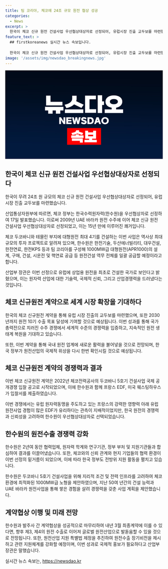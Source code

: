 ```yaml
---
title: 팀 코리아, 체코에 24조 규모 원전 협상 성공
categories:
  - News
excerpt: >
  한국이 체코 신규 원전 건설사업 우선협상대상자로 선정되어, 유럽시장 진출 교두보를 마련했다. 이번 선정으로 24조 원 규모의 대형 원전 건설 프로젝트를 수주했으며, 이는 UAE 바카라 원전 수주 이후 15년 만의 쾌거이다. 한수원과의 계약금액은 추후 협상을 통해 최종 결정될 예정이며, 한수원은 협력사들과 함께 원전건설 역무 전체를 담당할 계획이다. 또한, 이번 성과로 한국은 유럽에 원전을 수출할 수 있는 국가로의 성장을 이루었으며, 2030년까지 원전 10기 수출 목표에도 강력한 모멘텀을 부여했다. 이번 성과는 2년 4개월에 걸친 수주전이 일단락되었고, 한국 원전산업의 국제적 위상을 확인시켜 주는 결과가 되었다.
feature_text: >
  ## firstkoreanews 실시간 뉴스 속보입니다.

  한국이 체코 신규 원전 건설사업 우선협상대상자로 선정되어, 유럽시장 진출 교두보를 마련했다. 이번 선정으로 24조 원 규모의 대형 원전 건설 프로젝트를 수주했으며, 이는 UAE 바카라 원전 수주 이후 15년 만의 쾌거이다. 한수원과의 계약금액은 추후 협상을 통해 최종 결정될 예정이며, 한수원은 협력사들과 함께 원전건설 역무 전체를 담당할 계획이다. 또한, 이번 성과로 한국은 유럽에 원전을 수출할 수 있는 국가로의 성장을 이루었으며, 2030년까지 원전 10기 수출 목표에도 강력한 모멘텀을 부여했다. 이번 성과는 2년 4개월에 걸친 수주전이 일단락되었고, 한국 원전산업의 국제적 위상을 확인시켜 주는 결과가 되었다.
image: '/assets/img/newsdao_breakingnews.jpg'
---
```


<p><img src="/assets/img/newsdao_breakingnews.jpg" alt="firstkoreanews 속보" /></p>

<h2 data-ke-size="size26">한국이 체코 신규 원전 건설사업 우선협상대상자로 선정되다</h2>

<p data-ke-size="size16">한국이 무려 24조 원 규모의 체코 신규 원전 건설사업 우선협상대상자로 선정되어, 유럽시장 진출 교두보를 마련했습니다.</p>

<p data-ke-size="size16">산업통상자원부에 따르면, 체코 정부는 한국수력원자력(한수원)을 우선협상자로 선정하여 17일 발표했습니다. 이로써 2009년 UAE 바라카 원전 수주에 이어 체코 신규 원전 건설사업 우선협상대상자로 선정되었고, 이는 15년 만에 이루어진 쾌거입니다.</p>

<p data-ke-size="size16">체코 두코바니와 테믈린 부지에 대형원전 최대 4기를 건설하는 이번 사업은 역사상 최대 규모의 투자 프로젝트로 알려져 있으며, 한수원은 한전기술, 두산에너빌리티, 대우건설, 한전연료, 한전KPS 등과 팀 코리아를 구성해 1000MW급 대형원전(APR1000)의 설계, 구매, 건설, 시운전 및 핵연료 공급 등 원전건설 역무 전체를 일괄 공급할 예정이라고 합니다.</p>

<p data-ke-size="size16">산업부 장관은 이번 선정으로 유럽에 상업용 원전을 최초로 건설한 국가로 보인다고 밝혔으며, 이는 원자력 산업에 대한 기술력, 국제적 신뢰, 그리고 산업경쟁력을 드러냈다는 것입니다.</p>

<h2 data-ke-size="size26">체코 신규원전 계약으로 세계 시장 확장을 기대하다</h2>

<p data-ke-size="size16">한국의 체코 신규원전 계약을 통해 유럽 시장 진출의 교두보를 마련했으며, 또한 2030년까지 원전 10기 수출 목표 달성에 기여할 것으로 예상됩니다. 이번 성과를 통해 국가 총력전으로 치러진 수주 경쟁에서 세계적 수준의 경쟁력을 입증하고, 지속적인 원전 생태계 복원을 기대하고 있습니다.</p>

<p data-ke-size="size16">또한, 이번 계약을 통해 국내 원전 업계에 새로운 활력을 불어넣을 것으로 전망되며, 한국 정부가 원전산업의 국제적 위상을 다시 한번 확인시킬 것으로 예상됩니다.</p>

<h2 data-ke-size="size26">체코 신규원전 계약의 경쟁력과 결과</h2>

<p data-ke-size="size16">이번 체코 신규원전 계약은 2022년 체코전력공사의 두코바니 5호기 건설사업 국제 공개경쟁 입찰 공고로 시작되었으며, 이에 한수원과 함께 프랑스 EDF, 미국 웨스팅하우스가 입찰서를 제출하였습니다.</p>

<p data-ke-size="size16">이번 경쟁에서는 유럽 원자력동맹을 주도하고 있는 프랑스의 강력한 영향력 아래 유럽 원전사업 경험이 많은 EDF가 유리하다는 관측이 지배적이었지만, 한국 원전의 경쟁력과 신뢰성을 고려하여 한수원이 우선협상대상자로 선택되었습니다.</p>

<h2 data-ke-size="size26">한수원의 원전수출 경쟁력 강화</h2>

<p data-ke-size="size16">한수원은 2년여 동안 협력업체, 원자력 학계와 연구기관, 정부 부처 및 지원기관들과 합심하여 결과를 이끌어냈습니다. 또한, 체코와의 신뢰 관계와 현지 기업들의 협력 환경이 이번 선정의 밑거름이 되었으며, 이에 따라 한국 정부도 전방위 지원 활동을 펼치고 있습니다.</p>

<p data-ke-size="size16">한수원은 두코바니 5호기 건설사업을 위해 지리적 조건 및 전력 인프라를 고려하여 체코 환경에 최적화된 1000MW급 노형을 제안하였으며, 지난 50여 년간의 건설 능력과 UAE 바라카 원전사업을 통해 쌓은 경험을 살려 경쟁력을 갖춘 사업 계획을 제안했습니다.</p>

<h2 data-ke-size="size26">계약협상 이행 및 미래 전망</h2>

<p data-ke-size="size16">한수원과 발주사 간 계약협상을 성공적으로 마무리하여 내년 3월 최종계약에 이를 수 있다면, 향후 제3, 제4의 원전 수출로 이어져 글로벌 원전산업으로 발돋움할 수 있을 것으로 전망됩니다. 또한, 원전산업 지원 특별법 제정을 추진하여 원전수출 장기비전을 제시하고 관련 지원체계를 강화할 예정이며, 이번 성과로 국제적 홍보가 필요하다고 산업부 장관은 말했습니다.</p>
실시간 뉴스 속보는, <a href="https://newsdao.kr" rel="dofollow">https://newsdao.kr</a>


